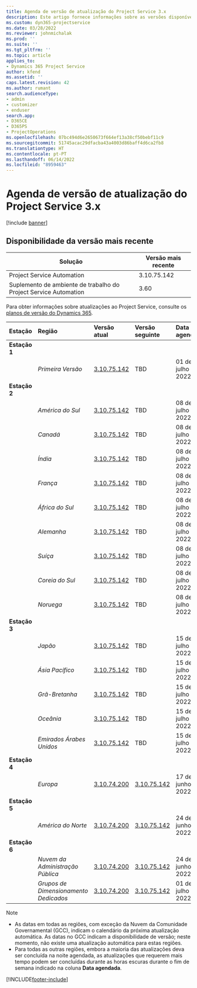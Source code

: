 ```yaml
---
title: Agenda de versão de atualização do Project Service 3.x
description: Este artigo fornece informações sobre as versões disponíveis e futuras do Dynamics 365 Project Service Automation.
ms.custom: dyn365-projectservice
ms.date: 03/28/2022
ms.reviewer: johnmichalak
ms.prod: ''
ms.suite: ''
ms.tgt_pltfrm: ''
ms.topic: article
applies_to:
- Dynamics 365 Project Service
author: kfend
ms.assetid: ''
caps.latest.revision: 42
ms.author: rumant
search.audienceType:
- admin
- customizer
- enduser
search.app:
- D365CE
- D365PS
- ProjectOperations
ms.openlocfilehash: 07bc494d6e2650673f664ef13a38cf50bebf11c9
ms.sourcegitcommit: 51745acac29dfacba43a4003d86baff4d6ca2fb8
ms.translationtype: HT
ms.contentlocale: pt-PT
ms.lasthandoff: 06/14/2022
ms.locfileid: "8959463"
---
```

# <a name="update-release-schedule-for-project-service-3x"></a>Agenda de versão de atualização do Project Service 3.x

[!include [banner](../includes/psa-now-project-operations.md)]

## <a name="latest-version-availability"></a>Disponibilidade da versão mais recente

| Solução  | Versão mais recente |
|-------|----|
| Project Service Automation    | 3.10.75.142 |
| Suplemento de ambiente de trabalho do Project Service Automation                | 3.60          |

Para obter informações sobre atualizações ao Project Service, consulte os [planos de versão do Dynamics 365](/dynamics365/release-plans/). 

| Estação  | Região | Versão atual | Versão seguinte |  Data agendada
| :---   | :---   | :---   | :---   |:---   |         
|<strong>Estação 1</strong> | |  |  | |
| | <i>Primeira Versão</i> | [3.10.75.142](whats-new-ur-44.md) | TBD | 01 de julho de 2022
|<strong>Estação 2</strong> | |  |  | |
| | <i>América do Sul</i> | [3.10.75.142](whats-new-ur-44.md) | TBD | 08 de julho de 2022
| | <i>Canadá</i> | [3.10.75.142](whats-new-ur-44.md) | TBD | 08 de julho de 2022
| | <i>Índia</i> | [3.10.75.142](whats-new-ur-44.md) | TBD | 08 de julho de 2022
| | <i>França</i> | [3.10.75.142](whats-new-ur-44.md) | TBD | 08 de julho de 2022
| | <i>África do Sul</i> | [3.10.75.142](whats-new-ur-44.md) | TBD | 08 de julho de 2022
| | <i>Alemanha</i> | [3.10.75.142](whats-new-ur-44.md) | TBD | 08 de julho de 2022
| | <i>Suíça</i> | [3.10.75.142](whats-new-ur-44.md) | TBD | 08 de julho de 2022
| | <i>Coreia do Sul</i> | [3.10.75.142](whats-new-ur-44.md) | TBD | 08 de julho de 2022
| | <i>Noruega</i> | [3.10.75.142](whats-new-ur-44.md) | TBD | 08 de julho de 2022
|<strong>Estação 3</strong> | |  |  | |
| | <i>Japão</i> | [3.10.75.142](whats-new-ur-44.md) | TBD | 15 de julho de 2022
| | <i>Ásia Pacífico</i> | [3.10.75.142](whats-new-ur-44.md) | TBD | 15 de julho de 2022
| | <i>Grã-Bretanha</i> | [3.10.75.142](whats-new-ur-44.md) | TBD | 15 de julho de 2022
| | <i>Oceânia</i> | [3.10.75.142](whats-new-ur-44.md) | TBD | 15 de julho de 2022
| | <i>Emirados Árabes Unidos</i> | [3.10.75.142](whats-new-ur-44.md) | TBD | 15 de julho de 2022
|<strong>Estação 4</strong> | |  |  | |
| | <i>Europa</i> | [3.10.74.200](whats-new-ur43.md) | [3.10.75.142](whats-new-ur-44.md) | 17 de junho de 2022
|<strong>Estação 5</strong> | |  |  | |
| | <i>América do Norte</i> | [3.10.74.200](whats-new-ur43.md) | [3.10.75.142](whats-new-ur-44.md) | 24 de junho de 2022
|<strong>Estação 6</strong> | |  |  | |
| | <i>Nuvem da Administração Pública</i> | [3.10.74.200](whats-new-ur43.md) | [3.10.75.142](whats-new-ur-44.md) | 24 de junho de 2022
| | <i>Grupos de Dimensionamento Dedicados</i> | [3.10.74.200](whats-new-ur43.md) | [3.10.75.142](whats-new-ur-44.md) | 01 de julho de 2022




>[!Note]
> - As datas em todas as regiões, com exceção da Nuvem da Comunidade Governamental (GCC), indicam o calendário da próxima atualização automática. As datas no GCC indicam a disponibilidade de versão; neste momento, não existe uma atualização automática para estas regiões.
> - Para todas as outras regiões, embora a maioria das atualizações deva ser concluída na noite agendada, as atualizações que requerem mais tempo podem ser concluídas durante as horas escuras durante o fim de semana indicado na coluna **Data agendada**.


[!INCLUDE[footer-include](../includes/footer-banner.md)]
